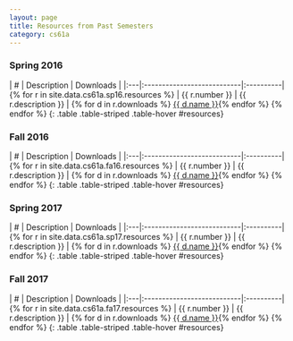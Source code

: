```yaml
---
layout: page
title: Resources from Past Semesters
category: cs61a
---
```


### Spring 2016

| \# | Description                | Downloads |
|:---|:---------------------------|:----------|{% for r in site.data.cs61a.sp16.resources %}
| {{ r.number }} | {{ r.description }} | {% for d in r.downloads %} <a href="{{ d.link }}" class="btn btn-raised btn-default">{{ d.name }}</a>{% endfor %} {% endfor %}
{: .table .table-striped .table-hover #resources}

### Fall 2016

| \# | Description                | Downloads |
|:---|:---------------------------|:----------|{% for r in site.data.cs61a.fa16.resources %}
| {{ r.number }} | {{ r.description }} | {% for d in r.downloads %} <a href="{{ d.link }}" class="btn btn-raised btn-default">{{ d.name }}</a>{% endfor %} {% endfor %}
{: .table .table-striped .table-hover #resources}

### Spring 2017

| \# | Description                | Downloads |
|:---|:---------------------------|:----------|{% for r in site.data.cs61a.sp17.resources %}
| {{ r.number }} | {{ r.description }} | {% for d in r.downloads %} <a href="{{ d.link }}" class="btn btn-raised btn-default">{{ d.name }}</a>{% endfor %} {% endfor %}
{: .table .table-striped .table-hover #resources}

### Fall 2017

| \# | Description                | Downloads |
|:---|:---------------------------|:----------|{% for r in site.data.cs61a.fa17.resources %}
| {{ r.number }} | {{ r.description }} | {% for d in r.downloads %} <a href="{{ d.link }}" class="btn btn-raised btn-default">{{ d.name }}</a>{% endfor %} {% endfor %}
{: .table .table-striped .table-hover #resources}
